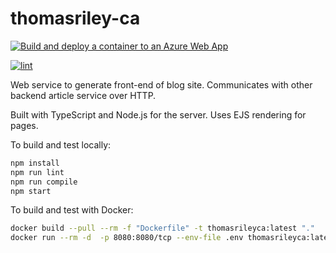 # thomasriley-ca

[![Build and deploy a container to an Azure Web App](https://github.com/tomdriley/thomasriley-ca/actions/workflows/azure-container-webapp.yml/badge.svg?branch=main)](https://github.com/tomdriley/thomasriley-ca/actions/workflows/azure-container-webapp.yml)

[![lint](https://github.com/tomdriley/thomasriley-ca/actions/workflows/lint.yml/badge.svg)](https://github.com/tomdriley/thomasriley-ca/actions/workflows/lint.yml)

Web service to generate front-end of blog site. Communicates with other backend article service over HTTP.

Built with TypeScript and Node.js for the server. Uses EJS rendering for pages.

To build and test locally:

```bash
npm install
npm run lint
npm run compile
npm start
```

To build and test with Docker:

```bash
docker build --pull --rm -f "Dockerfile" -t thomasrileyca:latest "."
docker run --rm -d  -p 8080:8080/tcp --env-file .env thomasrileyca:latest
```
